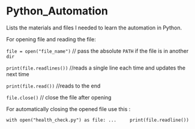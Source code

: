 # Python_Automation
Lists the materials and files I needed to learn the automation in Python.

For opening file and reading the file:


`file = open("file_name")` // pass the absolute `PATH` if the file is in another `dir`


`print(file.readlines())` //reads a single line each time and updates the next time


`print(file.read())` //reads to the end 


`file.close()` // close the file after opening 

For automatically closing the opened file use this :


`with open("health_check.py") as file:
...     print(file.readline())`
